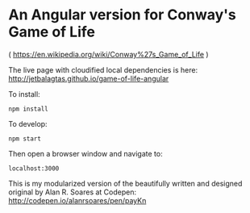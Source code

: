 # An Angular version for Conway's Game of Life
( https://en.wikipedia.org/wiki/Conway%27s_Game_of_Life )

The live page with cloudified local dependencies is here:
http://jetbalagtas.github.io/game-of-life-angular

To install:
```
npm install
```

To develop:
```
npm start
```

Then open a browser window and navigate to:
```
localhost:3000
```

This is my modularized version of the beautifully written and designed original by Alan R. Soares at Codepen:
http://codepen.io/alanrsoares/pen/payKn
